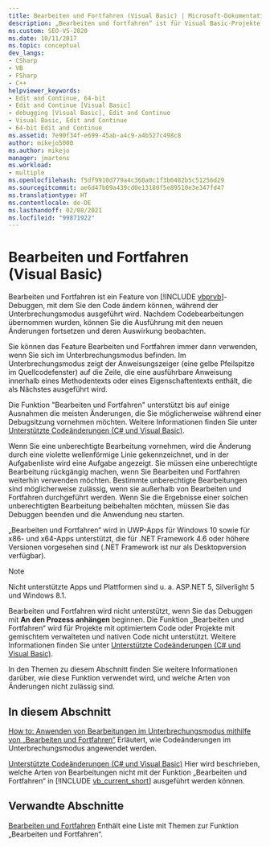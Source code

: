 ```yaml
---
title: Bearbeiten und Fortfahren (Visual Basic) | Microsoft-Dokumentation
description: „Bearbeiten und fortfahren“ ist für Visual Basic-Projekte verfügbar. Hier erfahren Sie, welche Änderungen unterstützt werden und wie Sie steuern können, ob und wann Ihre Änderungen angewendet werden.
ms.custom: SEO-VS-2020
ms.date: 10/11/2017
ms.topic: conceptual
dev_langs:
- CSharp
- VB
- FSharp
- C++
helpviewer_keywords:
- Edit and Continue, 64-bit
- Edit and Continue [Visual Basic]
- debugging [Visual Basic], Edit and Continue
- Visual Basic, Edit and Continue
- 64-bit Edit and Continue
ms.assetid: 7e90f34f-e699-45ab-a4c9-a4b527c498c8
author: mikejo5000
ms.author: mikejo
manager: jmartens
ms.workload:
- multiple
ms.openlocfilehash: f5df9910d779a4c360a0c1f3b6482b5c51256d29
ms.sourcegitcommit: ae6d47b09a439cd0e13180f5e89510e3e347fd47
ms.translationtype: HT
ms.contentlocale: de-DE
ms.lasthandoff: 02/08/2021
ms.locfileid: "99871922"
---
```

# <a name="edit-and-continue-visual-basic"></a>Bearbeiten und Fortfahren (Visual Basic)
Bearbeiten und Fortfahren ist ein Feature von [!INCLUDE [vbprvb](../code-quality/includes/vbprvb_md.md)]-Debuggen, mit dem Sie den Code ändern können, während der Unterbrechungsmodus ausgeführt wird. Nachdem Codebearbeitungen übernommen wurden, können Sie die Ausführung mit den neuen Änderungen fortsetzen und deren Auswirkung beobachten.

 Sie können das Feature Bearbeiten und Fortfahren immer dann verwenden, wenn Sie sich im Unterbrechungsmodus befinden. Im Unterbrechungsmodus zeigt der Anweisungszeiger (eine gelbe Pfeilspitze im Quellcodefenster) auf die Zeile, die eine ausführbare Anweisung innerhalb eines Methodentexts oder eines Eigenschaftentexts enthält, die als Nächstes ausgeführt wird.

 Die Funktion "Bearbeiten und Fortfahren" unterstützt bis auf einige Ausnahmen die meisten Änderungen, die Sie möglicherweise während einer Debugsitzung vornehmen möchten. Weitere Informationen finden Sie unter [Unterstützte Codeänderungen (C# und Visual Basic)](../debugger/supported-code-changes-csharp.md).

 Wenn Sie eine unberechtigte Bearbeitung vornehmen, wird die Änderung durch eine violette wellenförmige Linie gekennzeichnet, und in der Aufgabenliste wird eine Aufgabe angezeigt. Sie müssen eine unberechtigte Bearbeitung rückgängig machen, wenn Sie Bearbeiten und Fortfahren weiterhin verwenden möchten. Bestimmte unberechtigte Bearbeitungen sind möglicherweise zulässig, wenn sie außerhalb von Bearbeiten und Fortfahren durchgeführt werden. Wenn Sie die Ergebnisse einer solchen unberechtigten Bearbeitung beibehalten möchten, müssen Sie das Debuggen beenden und die Anwendung neu starten.

 „Bearbeiten und Fortfahren“ wird in UWP-Apps für Windows 10 sowie für x86- und x64-Apps unterstützt, die für .NET Framework 4.6 oder höhere Versionen vorgesehen sind (.NET Framework ist nur als Desktopversion verfügbar).

 > [!NOTE]
 > Nicht unterstützte Apps und Plattformen sind u. a. ASP.NET 5, Silverlight 5 und Windows 8.1.

 Bearbeiten und Fortfahren wird nicht unterstützt, wenn Sie das Debuggen mit **An den Prozess anhängen** beginnen. Die Funktion „Bearbeiten und Fortfahren“ wird für Projekte mit optimiertem Code oder Projekte mit gemischtem verwalteten und nativen Code nicht unterstützt. Weitere Informationen finden Sie unter [Unterstützte Codeänderungen (C# und Visual Basic)](../debugger/supported-code-changes-csharp.md).

 In den Themen zu diesem Abschnitt finden Sie weitere Informationen darüber, wie diese Funktion verwendet wird, und welche Arten von Änderungen nicht zulässig sind.

## <a name="in-this-section"></a>In diesem Abschnitt
 [How to: Anwenden von Bearbeitungen im Unterbrechungsmodus mithilfe von „Bearbeiten und Fortfahren“](../debugger/how-to-apply-edits-in-break-mode-with-edit-and-continue.md) Erläutert, wie Codeänderungen im Unterbrechungsmodus angewendet werden.

 [Unterstützte Codeänderungen (C# und Visual Basic)](../debugger/supported-code-changes-csharp.md) Hier wird beschrieben, welche Arten von Bearbeitungen nicht mit der Funktion „Bearbeiten und Fortfahren“ in [!INCLUDE [vb_current_short](../debugger/includes/vb_current_short_md.md)] ausgeführt werden können.

## <a name="related-sections"></a>Verwandte Abschnitte
 [Bearbeiten und Fortfahren](../debugger/edit-and-continue.md) Enthält eine Liste mit Themen zur Funktion „Bearbeiten und Fortfahren“.

